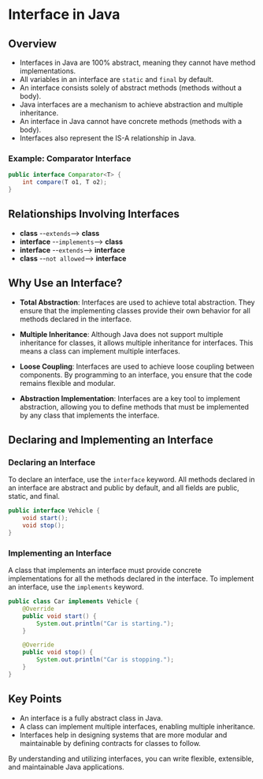 
# Interface in Java

## Overview
- Interfaces in Java are 100% abstract, meaning they cannot have method implementations.
- All variables in an interface are `static` and `final` by default.
- An interface consists solely of abstract methods (methods without a body).
- Java interfaces are a mechanism to achieve abstraction and multiple inheritance.
- An interface in Java cannot have concrete methods (methods with a body).
- Interfaces also represent the IS-A relationship in Java.

### Example: Comparator Interface
```java
public interface Comparator<T> {
    int compare(T o1, T o2);
}
```

## Relationships Involving Interfaces

- **class** --`extends`--> **class**
- **interface** --`implements`--> **class**
- **interface** --`extends`--> **interface**
- **class** --`not allowed`--> **interface**

## Why Use an Interface?
- **Total Abstraction**: Interfaces are used to achieve total abstraction. They ensure that the implementing classes provide their own behavior for all methods declared in the interface.

- **Multiple Inheritance**: Although Java does not support multiple inheritance for classes, it allows multiple inheritance for interfaces. This means a class can implement multiple interfaces.

- **Loose Coupling**: Interfaces are used to achieve loose coupling between components. By programming to an interface, you ensure that the code remains flexible and modular.

- **Abstraction Implementation**: Interfaces are a key tool to implement abstraction, allowing you to define methods that must be implemented by any class that implements the interface.

## Declaring and Implementing an Interface

### Declaring an Interface
To declare an interface, use the `interface` keyword. All methods declared in an interface are abstract and public by default, and all fields are public, static, and final.

```java
public interface Vehicle {
    void start();
    void stop();
}
```

### Implementing an Interface
A class that implements an interface must provide concrete implementations for all the methods declared in the interface. To implement an interface, use the `implements` keyword.

```java
public class Car implements Vehicle {
    @Override
    public void start() {
        System.out.println("Car is starting.");
    }

    @Override
    public void stop() {
        System.out.println("Car is stopping.");
    }
}
```

## Key Points
- An interface is a fully abstract class in Java.
- A class can implement multiple interfaces, enabling multiple inheritance.
- Interfaces help in designing systems that are more modular and maintainable by defining contracts for classes to follow.

By understanding and utilizing interfaces, you can write flexible, extensible, and maintainable Java applications.
```

